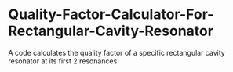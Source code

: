 # Quality-Factor-Calculator-For-Rectangular-Cavity-Resonator
A code calculates the quality factor of a specific rectangular cavity resonator at its first 2 resonances.
